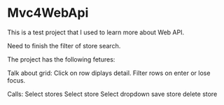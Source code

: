 Mvc4WebApi
==========

This is a test project that I used to learn more about Web API. 

Need to finish the filter of store search.

The project has the following fetures:
 
Talk about grid:
	Click on row diplays detail.
	Filter rows on enter or lose focus.

Calls:
	Select stores
	Select store
	Select dropdown
	save store
	delete store
	